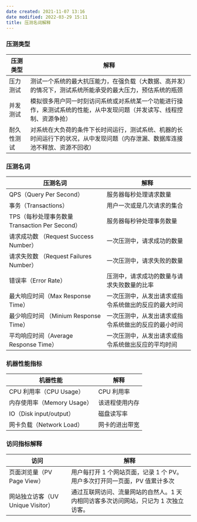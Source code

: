 ```yaml
---
date created: 2021-11-07 13:16
date modified: 2022-03-29 15:11
title: 压测名词解释
---
```

### 压测类型
| 压测类型 | 解释 |
| ---- | ---- |
| 压力测试 | 测试一个系统的最大抗压能力，在强负载（大数据、高并发）的情况下，测试系统所能承受的最大压力，预估系统的瓶颈 |
| 并发测试 | 模拟很多用户同一时刻访问系统或对系统某一个功能进行操作，来测试系统的性能，从中发现问题（并发读写、线程控制、资源争抢）|
| 耐久性测试 | 对系统在大负荷的条件下长时间运行，测试系统、机器的长时间运行下的状况，从中发现问题（内存泄漏、数据库连接池不释放、资源不回收）

### 压测名词
| 压测名词 | 解释 |
| --- | --- |
| QPS（Query Per Second） | 服务器每秒处理请求数量 |
|  事务（Transactions） | 用户一次或是几次请求的集合 |
| TPS（每秒处理事务数量 Transaction Per Second） | 服务器每秒钟处理事务数量 |
| 请求成功数 （Request Success Number） | 一次压测中，请求成功的数量 |
| 请求失败数 （Request Failures Number）| 一次压测中，请求失败的数量 |
| 错误率（Error Rate） | 压测中，请求成功的数量与请求失败数量的比率 |
| 最大响应时间（Max Response Time）| 一次压测中，从发出请求或指令系统做出的反应的最大时间 |
| 最少响应时间 （Minium Response Time）| 一次压测中，从发出请求或指令系统做出的反应的最小时间 |
| 平均响应时间（Average Response Time） | 一次压测中，从发出请求或指令系统做出反应的平均时间 |

### 机器性能指标
| 机器性能 | 解释 |
| --- | --- |
| CPU 利用率（CPU Usage）| CPU 利用率 |
| 内存使用率（Memory Usage）| 该进程使用内存|
| IO（Disk input/output）| 磁盘读写率 |
| 网卡负载（Network Load） | 网卡的进出带宽 |

### 访问指标解释
| 访问 | 解释 |
| --- | --- |
| 页面浏览量（PV Page View）| 用户每打开 1 个网站页面，记录 1 个 PV。用户多次打开同一页面，PV 值累计多次|
| 网站独立访客（UV Unique Visitor）|通过互联网访问、流量网站的自然人。1 天内相同访客多次访问网站，只记为 1 次独立访客。|